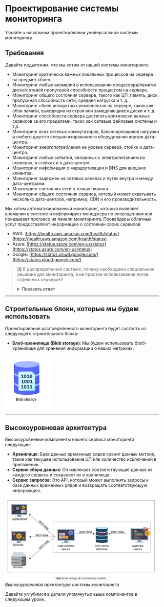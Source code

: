 
# **Проектирование системы мониторинга**

Узнайте о начальном проектировании универсальной системы мониторинга.



## **Требования**

Давайте подытожим, что мы хотим от нашей системы мониторинга:

*   Мониторинг критически важных локальных процессов на сервере на предмет сбоев.
*   Мониторинг любых аномалий в использовании процессора/памяти/диска/сетевой пропускной способности процессом на сервере.
*   Мониторинг общего состояния сервера, такого как ЦП, память, диск, пропускная способность сети, средняя нагрузка и т. д.
*   Мониторинг сбоев аппаратных компонентов на сервере, таких как сбои памяти, выходящие из строя или замедляющиеся диски и т. д.
*   Мониторинг способности сервера достигать критически важных сервисов за его пределами, таких как сетевые файловые системы и т.д.
*   Мониторинг всех сетевых коммутаторов, балансировщиков нагрузки и любого другого специализированного оборудования внутри дата-центра.
*   Мониторинг энергопотребления на уровне сервера, стойки и дата-центра.
*   Мониторинг любых событий, связанных с электропитанием на серверах, в стойках и в дата-центре.
*   Мониторинг информации о маршрутизации и DNS для внешних клиентов.
*   Мониторинг задержек на сетевых каналах и путях внутри и между дата-центрами.
*   Мониторинг состояния сети в точках пиринга.
*   Мониторинг общего состояния сервиса, который может охватывать несколько дата-центров, например, CDN и его производительность.

Мы хотим автоматизированный мониторинг, который выявляет аномалии в системе и информирует менеджера по оповещениям или показывает прогресс на панели мониторинга. Провайдеры облачных услуг предоставляют информацию о состоянии своих сервисов:

*   AWS: [https://health.aws.amazon.com/health/status](https://health.aws.amazon.com/health/status)
*   Azure: [https://status.azure.com/en-us/status](https://status.azure.com/en-us/status)
*   Google: [https://status.cloud.google.com/](https://status.cloud.google.com/)

> **[i]** В распределенной системе, почему необходимо специальное решение для мониторинга, а не простое использование логов отдельных серверов?
>
> <details>
>  <summary><b>Показать ответ</b></summary>
>    В распределенной системе необходимо специальное решение для мониторинга, поскольку оно обеспечивает централизованную видимость всей системы, упрощая обнаружение проблем. Оно также помогает выявлять взаимосвязи и закономерности, которые могут быть пропущены в журналах отдельных серверов, и обеспечивает проактивные оповещения для более быстрого устранения неполадок. Эти преимущества гарантируют надежность и эффективность системы
>  </details>

---

## **Строительные блоки, которые мы будем использовать**

Проектирование распределенного мониторинга будет состоять из следующего строительного блока:

*   **Блоб-хранилище (Blob storage)**: Мы будем использовать блоб-хранилище для хранения информации о наших метриках.

![img.png](img/img.png)

---

## **Высокоуровневая архитектура**

Высокоуровневые компоненты нашего сервиса мониторинга следующие:

*   **Хранилище**: База данных временных рядов хранит данные метрик, такие как текущее использование ЦП или количество исключений в приложении.
*   **Сервис сбора данных**: Он извлекает соответствующие данные из каждого сервиса и сохраняет их в хранилище.
*   **Сервис запросов**: Это API, который может выполнять запросы к базе данных временных рядов и возвращать соответствующую информацию.

![img_1.png](img/img_1.png)*Высокоуровневая архитектура системы мониторинга*

Давайте углубимся в детали упомянутых выше компонентов в следующем уроке.
